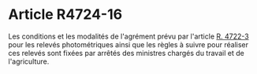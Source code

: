 # Article R4724-16

  
Les conditions et les modalités de l'agrément prévu par l'article [R. 4722-3][1] pour les relevés photométriques ainsi que les règles à suivre pour réaliser ces relevés sont fixées par arrêtés des ministres chargés du travail et de l'agriculture.

 [1]: /affichCodeArticle.do?cidTexte=LEGITEXT000006072050&idArticle=LEGIARTI000018493796&dateTexte=&categorieLien=cid